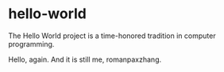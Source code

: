# hello-world
The Hello World project is a time-honored tradition in computer programming.

Hello, again. And it is still me, romanpaxzhang.
